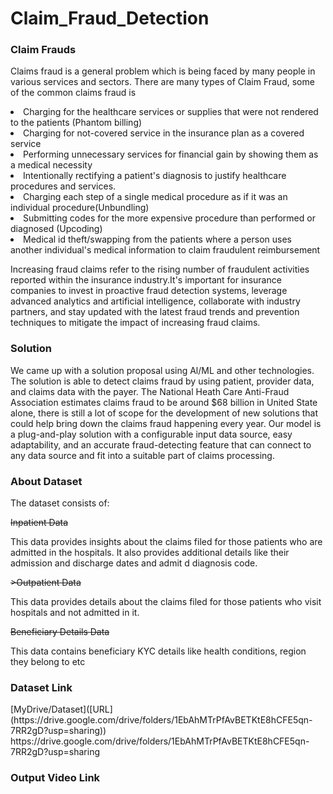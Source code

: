 # Claim_Fraud_Detection

~~<h3>Claim Frauds</h3>~~

Claims fraud is a general problem which is being faced by many people in various services and sectors.
There are many types of Claim Fraud, some of the common claims fraud is

<li> Charging for the healthcare services or supplies that were not rendered to the patients (Phantom billing)</li>

<li>Charging for not-covered service in the insurance plan as a covered service</li>

<li>Performing unnecessary services for financial gain by showing them as a medical necessity</li>

<li>Intentionally rectifying a patient's diagnosis to justify healthcare procedures and services.</li>

<li>Charging each step of a single medical procedure as if it was an individual procedure(Unbundling)</li>

<li>Submitting codes for the more expensive procedure than performed or diagnosed (Upcoding)</li>

<li>Medical id theft/swapping from the patients where a person uses another individual's medical information to claim fraudulent reimbursement</li>


<p> Increasing fraud claims refer to the rising number of fraudulent activities reported 
    within the insurance industry.It's important for insurance companies to invest in proactive fraud detection systems, 
    leverage advanced analytics and artificial intelligence, collaborate with industry partners, and stay updated with the latest 
    fraud trends and prevention techniques to mitigate the impact of increasing fraud claims.</p>
    
 <h3>Solution</h3>
We came up with a solution proposal using Al/ML and other technologies. The solution is able to detect claims fraud by using patient, provider data, and claims data with the payer.
The National Heath Care Anti-Fraud Association estimates claims fraud to be around $68 billion in United State alone, there is still a lot of scope for the development of new solutions that could help bring down the claims fraud happening every year.
Our model is a plug-and-play solution with a configurable input data source, easy adaptability, and an accurate fraud-detecting feature that can connect to any data source and fit into a suitable part of claims processing.

~~<h3>About Dataset</h3>~~

The dataset consists of:

~~Inpatient Data~~

This data provides insights about the claims filed for those patients who are admitted in the hospitals. It also provides additional details like their admission and discharge dates and admit d diagnosis code.

~~>Outpatient Data~~

This data provides details about the claims filed for those patients who visit hospitals and not admitted in it.

~~Beneficiary Details Data~~

This data contains beneficiary KYC details like health conditions, region they belong to etc

<h3>Dataset Link</h3>
  [MyDrive/Dataset]([URL](https://drive.google.com/drive/folders/1EbAhMTrPfAvBETKtE8hCFE5qn-7RR2gD?usp=sharing))
https://drive.google.com/drive/folders/1EbAhMTrPfAvBETKtE8hCFE5qn-7RR2gD?usp=sharing 

<h3>Output Video Link</h3>




